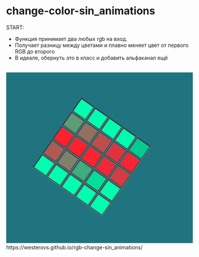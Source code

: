 # change-color-sin_animations
START:
<br>
* Функция принимает два любых rgb на вход.
* Получает разницу между цветами и плавно меняет цвет от первого RGB до второго
* В идеале, обернуть это в класс и добавить альфаканал ещё
<br>
<img src="cover.jpg">
https://westerovs.github.io/rgb-change-sin_animations/

